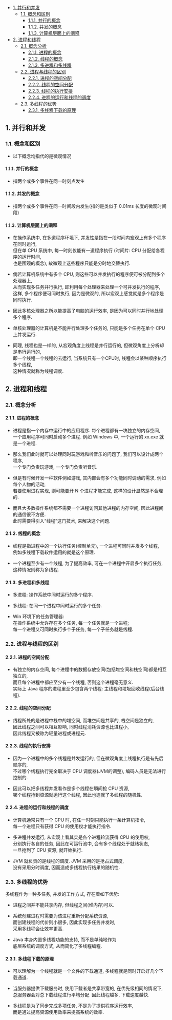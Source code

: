 <!-- TOC -->

- [1. 并行和并发](#1-并行和并发)
  - [1.1. 概念和区别](#11-概念和区别)
    - [1.1.1. 并行的概念](#111-并行的概念)
    - [1.1.2. 并发的概念](#112-并发的概念)
    - [1.1.3. 计算机层面上的阐释](#113-计算机层面上的阐释)
- [2. 进程和线程](#2-进程和线程)
  - [2.1. 概念分析](#21-概念分析)
    - [2.1.1. 进程的概念](#211-进程的概念)
    - [2.1.2. 线程的概念](#212-线程的概念)
    - [2.1.3. 多进程和多线程](#213-多进程和多线程)
  - [2.2. 进程与线程的区别](#22-进程与线程的区别)
    - [2.2.1. 进程的空间分配](#221-进程的空间分配)
    - [2.2.2. 线程的空间分配](#222-线程的空间分配)
    - [2.2.3. 线程的执行安排](#223-线程的执行安排)
    - [2.2.4. 进程的运行和线程的调度](#224-进程的运行和线程的调度)
  - [2.3. 多线程的优势](#23-多线程的优势)
    - [2.3.1. 多线程下载的原理](#231-多线程下载的原理)

<!-- /TOC -->

## 1. 并行和并发

### 1.1. 概念和区别
- 以下概念均指代的是微观情况

#### 1.1.1. 并行的概念
- 指两个或多个事件在同一时刻点发生

#### 1.1.2. 并发的概念
- 指两个或多个事件在同一时间段内发生(指的是类似于 0.01ms 长度的微观时间段)

#### 1.1.3. 计算机层面上的阐释
- 在操作系统中, 在多道程序环境下, 并发性是指在一段时间内宏观上有多个程序在同时运行,  
但在单 CPU 系统中, 每一时刻仅能有一道程序执行 (时间片: CPU 分配给各程序的运行时间,  
也是围观的概念), 故微观上这些程序只能是分时地交替执行.  

- 倘若计算机系统中有多个 CPU, 则这些可以并发执行的程序便可被分配到多个处理器上,  
从而实现多任务并行执行, 即利用每个处理器来处理一个可并发执行的程序,  
这样, 多个程序便可同时执行, 因为是微观的, 所以宏观上感觉就是多个程序是同时执行.  

- 因此多核处理器之所以能提高了电脑的运行效率, 是因为可以同时并行地处理多个程序.  

- 单核处理器的计算机是不能并行处理多个任务的, 只能是多个任务在单个 CPU 上并发运行.   

- 同理, 线程也是一样的, 从宏观角度上线程是并行运行的, 但微观角度上分析却是串行运行的,  
即一个线程一个线程的去运行, 当系统只有一个CPU时, 线程会以某种顺序执行多个线程,  
这种情况就称为线程调度. 

## 2. 进程和线程

### 2.1. 概念分析  

#### 2.1.1. 进程的概念
- 进程是指一个内存中运行中的应用程序. 每个进程都有一块独立的内存空间,  
  一个应用程序可同时启动多个进程. 例如 Windows 中, 一个运行的 xx.exe 就是一个进程.  

- 那么我们此时就可以处理同时玩游戏和听音乐的问题了, 我们可以设计成两个程序,  
一个专门负责玩游戏, 一个专门负责听音乐.   

- 但是有时候开发一种软件例如游戏, 其内部会有多个功能同时调动的需求, 例如每个人物的活动,  
若要使用进程实现, 则可能要开 N 个进程才能完成, 这样的设计显然是不合理的.  

- 而且大多数操作系统都不需要一个进程访问其他进程的内存空间, 因此进程间的通信很不方便.  
此时需要得引入“线程”这门技术, 来解决这个问题.  

#### 2.1.2. 线程的概念
- 线程是指进程中的一个执行任务(控制单元), 一个进程可同时并发多个线程,  
  例如多线程下载软件运用的就是这个原理.  

- 一个进程至少有一个线程, 为了提高效率, 可在一个进程中开启多个执行任务,  
  这种情况则称为多线程.  

#### 2.1.3. 多进程和多线程
- 多进程: 操作系统中同时运行的多个程序.  
- 多线程: 在同一个进程中同时运行的多个任务.  

- Win 环境下的任务管理器:  
  在操作系统中允许存在多个任务, 每一个任务就是一个进程;  
  每一个进程又可同时执行多个子任务, 每一个子任务就是线程. 

### 2.2. 进程与线程的区别

#### 2.2.1. 进程的空间分配  
- 有独立的内存空间, 每个进程中的数据存放空间(包括堆空间和栈空间)都是相互独立的,   
  而且每个进程中都应至少有一个线程, 否则这个进程毫无意义.  
  实际上 Java 程序的进程里至少包含两个线程: 主线程和垃圾回收线程(后台线程).

#### 2.2.2. 线程的空间分配  
- 线程所处的是进程中栈中的堆空间, 而堆空间是共享的, 栈空间是独立的,   
  因此线程之间可以相互影响, 同时线程消耗资源也比进程小,   
  因此线程又被称为轻量进程或进程元.  

#### 2.2.3. 线程的执行安排  
- 因为一个进程中的多个线程是并发运行的, 但在微观角度上线程执行是有先后顺序的,   
  不过哪个线程执行完全取决于 CPU 调度器(JVM的调整), 编码人员是无法进行控制的.  

- 因此可以把多线程并发看作是多个线程在瞬间抢 CPU 资源,  
  哪个线程抢到资源就运行这个线程, 因此也造就了多线程的随机性.   

#### 2.2.4. 进程的运行和线程的调度  
- 计算机通常只有一个 CPU 时, 在任一时刻只能执行一条计算机指令,  
  每一个进程只有获得 CPU 的使用权才能执行指令.  
  
- 多进程并发运行, 从宏观上看其实是各个进程轮流获得 CPU 的使用权,  
  分别执行各自的任务, 因此在可运行池中, 会有多个线程处于就绪状态,  
  一旦抢到了 CPU 资源, 就开始执行. 
  
- JVM 就负责的是线程的调度. JVM 采用的是抢占式调度,  
  没有采用分时调度, 因而造成多线程执行结果的随机性.

   
### 2.3. 多线程的优势
多线程作为一种多任务, 并发的工作方式, 存在着如下优势:  
- 进程之间并不能共享内存, 但线程之间(堆内存)可以.

- 系统创建进程时需要为该进程重新分配系统资源,  
  而创建线程的代价则小很多, 因此实现多任务并发时,  
  采用多线程会让效率更高.

- Java 本身内置多线程功能的支持, 而不是单纯地作为  
  底层系统的调度方式, 从而简化了多线程编程.

#### 2.3.1. 多线程下载的原理
- 可以理解为一个线程就是一个文件的下载通道, 多线程就是同时开启好几个下载通道.  

- 当服务器提供下载服务时, 使用下载者是共享带宽的, 在优先级相同的情况下,  
总服务器会对总下载线程进行平均分配. 因此线程越多, 下载速度越快.  

- 多线程是为了同步完成多项任务, 不是为了提供程序运行效率,  
而是通过提高资源使用效率来提高系统的效率.